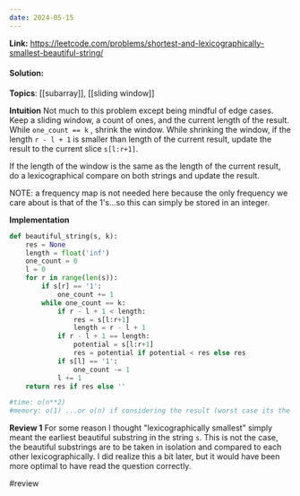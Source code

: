 ```yaml
---
date: 2024-05-15
---
```

**Link:** https://leetcode.com/problems/shortest-and-lexicographically-smallest-beautiful-string/
#### Solution:

**Topics**: [[subarray]], [[sliding window]]

**Intuition**
Not much to this problem except being mindful of edge cases. Keep a sliding window, a count of ones, and the current length of the result. While `one_count == k` , shrink the window. While shrinking the window, if the length `r - l + 1` is smaller than length of the current result, update the result to the current slice `s[l:r+1]`. 

If the length of the window is the same as the length of the current result, do a lexicographical compare on both strings and update the result.

NOTE: a frequency map is not needed here because the only frequency we care about is that of the 1's...so this can simply be stored in an integer.

**Implementation**
```python
def beautiful_string(s, k):
	res = None
	length = float('inf')
	one_count = 0
	l = 0
	for r in range(len(s)):
		if s[r] == '1':
			one_count += 1
		while one_count == k:
			if r - l + 1 < length:
				res = s[l:r+1]
				length = r - l + 1
			if r - l + 1 == length:
				potential = s[l:r+1]
				res = potential if potential < res else res
			if s[l] == '1':
				one_count -= 1
			l += 1
	return res if res else ''

#time: o(n**2)
#memory: o(1) ...or o(n) if considering the result (worst case its the whole string)
```

**Review 1**
For some reason I thought "lexicographically smallest" simply meant the earliest beautiful substring in the string `s`. This is not the case, the beautiful substrings are to be taken in isolation and compared to each other lexicographically. I did realize this a bit later, but it would have been more optimal to have read the question correctly. 

#review 


